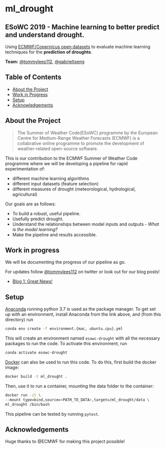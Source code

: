 # ml_drought

## ESoWC 2019 - Machine learning to better predict and understand drought.

Using [ECMWF/Copernicus open datasets](https://cds.climate.copernicus.eu/#!/home) to evaluate machine learning techniques for the **prediction of droughts**.

<!-- PROJECT SHIELDS -->

<!-- PROJECT LOGO -->

<!-- <br />
<p align="center">
  <a href="https://github.com/esowc/ml_drought">
    <img src="logo.png" alt="Logo" width="80" height="80">
  </a>
</p> -->

<!-- PROJECT TEAM MEMBERS -->

__Team:__ [@tommylees112](https://github.com/tommylees112), [@gabrieltseng](https://github.com/gabrieltseng)

<!-- TABLE OF CONTENTS -->
## Table of Contents

* [About the Project](#about-the-project)
* [Work in Progress](#work-in-progress)
* [Setup](#setup)
* [Acknowledgements](#acknowledgements)

## About the Project <a name="about-the-project"></a>
> The Summer of Weather Code(ESoWC) programme by the European Centre for Medium-Range Weather Forecasts (ECMWF) is a collabrative online programme to promote the development of weather-related open-source software.

This is our contribution to the ECMWF Summer of Weather Code programme where we will be developing a pipeline for rapid experimentation of:
- different machine learning algorithms
- different input datasets (feature selection)
- different measures of drought (meteorological, hydrological, agricultural)

Our goals are as follows:
- To build a robust, useful pipeline.
- Usefully predict drought.
- Understand the relationships between model inputs and outputs - *What is the model learning?*
- Make the pipeline and results accessible.

## Work in progress <a name="work-in-progress"></a>

We will be documenting the progress of our pipeline as go.

For updates follow [@tommylees112](https://twitter.com/tommylees112) on twitter or look out for our blog posts!

- [Blog 1: Great News!](https://tommylees112.github.io/posts/2019/1/esowc_kick_off)

## Setup <a name="setup"></a>

[Anaconda](https://www.anaconda.com/download/#macos) running python 3.7 is used as the package manager. To get set up
with an environment, install Anaconda from the link above, and (from this directory) run

```bash
conda env create -f environment.{mac, ubuntu.cpu}.yml
```
This will create an environment named `esowc-drought` with all the necessary packages to run the code. To 
activate this environment, run

```bash
conda activate esowc-drought
```

[Docker](https://www.docker.com/) can also be used to run this code. To do this, first build the docker image:

```bash
docker build -t ml_drought .
```

Then, use it to run a container, mounting the data folder to the container:

```bash
docker run -it \
--mount type=bind,source=<PATH_TO_DATA>,target=/ml_drought/data \
ml_drought /bin/bash
```

This pipeline can be tested by running `pytest`.

## Acknowledgements <a name="acknowledgements"></a>
Huge thanks to @ECMWF for making this project possible!
